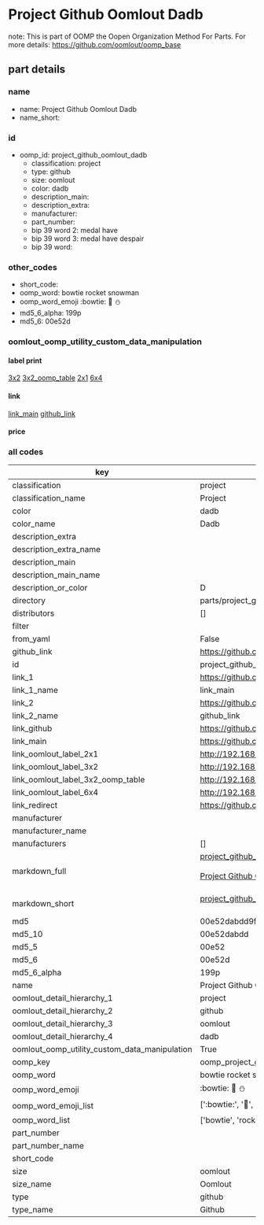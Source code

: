 # Project Github Oomlout Dadb  

note: This is part of OOMP the Oopen Organization Method For Parts. For more details: https://github.com/oomlout/oomp_base

##  part details





### name
* name: Project Github Oomlout Dadb
* name_short: 
### id
* oomp_id: project_github_oomlout_dadb
  * classification: project
  * type: github
  * size: oomlout
  * color: dadb
  * description_main: 
  * description_extra: 
  * manufacturer: 
  * part_number: 
  * bip 39 word 2: medal have
  * bip 39 word 3: medal have despair
  * bip 39 word: 

### other_codes
* short_code: 
* oomp_word: bowtie rocket snowman
* oomp_word_emoji :bowtie: :rocket: :snowman:
* md5_6_alpha: 199p
* md5_6: 00e52d






### oomlout_oomp_utility_custom_data_manipulation
#### label print
[3x2](http://192.168.1.245:1112/?label=oomp%20199p)
[3x2_oomp_table](http://192.168.1.107:1112/?label=oomp%20199p)
[2x1](http://192.168.1.242:1112/?label=oomp%20199p)
[6x4](http://192.168.1.55:1112/?label=oomp%20199p)    

#### link

[link_main](https://github.com/oomlout/oomlout_oomp_current_version_messy/tree/main/parts/project_github_oomlout_dadb) [github_link](https://github.com/oomlout/oomlout_oomp_part_src/tree/main/parts/project_github_oomlout_dadb)                             

#### price







### all codes 
| key | value |  
| --- | --- |  
| classification | project |  
| classification_name | Project |  
| color | dadb |  
| color_name | Dadb |  
| description_extra |  |  
| description_extra_name |  |  
| description_main |  |  
| description_main_name |  |  
| description_or_color | D  |  
| directory | parts/project_github_oomlout_dadb |  
| distributors | [] |  
| filter |  |  
| from_yaml | False |  
| github_link | https://github.com/oomlout/oomlout_oomp_part_src/tree/main/parts/project_github_oomlout_dadb |  
| id | project_github_oomlout_dadb |  
| link_1 | https://github.com/oomlout/oomlout_oomp_current_version_messy/tree/main/parts/project_github_oomlout_dadb |  
| link_1_name | link_main |  
| link_2 | https://github.com/oomlout/oomlout_oomp_part_src/tree/main/parts/project_github_oomlout_dadb |  
| link_2_name | github_link |  
| link_github | https://github.com/oomlout/DADB |  
| link_main | https://github.com/oomlout/oomlout_oomp_current_version_messy/tree/main/parts/project_github_oomlout_dadb |  
| link_oomlout_label_2x1 | http://192.168.1.242:1112/?label=oomp%20199p |  
| link_oomlout_label_3x2 | http://192.168.1.245:1112/?label=oomp%20199p |  
| link_oomlout_label_3x2_oomp_table | http://192.168.1.107:1112/?label=oomp%20199p |  
| link_oomlout_label_6x4 | http://192.168.1.55:1112/?label=oomp%20199p |  
| link_redirect | https://github.com/oomlout/DADB |  
| manufacturer |  |  
| manufacturer_name |  |  
| manufacturers | [] |  
| markdown_full | [project_github_oomlout_dadb](https://github.com/oomlout/oomlout_oomp_current_version_messy/tree/main/parts/project_github_oomlout_dadb)<br>[](https://github.com/oomlout/oomlout_oomp_current_version_messy/tree/main/parts/project_github_oomlout_dadb)<br>[Project Github Oomlout Dadb](https://github.com/oomlout/oomlout_oomp_current_version_messy/tree/main/parts/project_github_oomlout_dadb)<br><br> |  
| markdown_short | [project_github_oomlout_dadb](https://github.com/oomlout/oomlout_oomp_current_version_messy/tree/main/parts/project_github_oomlout_dadb)<br><br> |  
| md5 | 00e52dabdd9f3e0e251c0194781a6c52 |  
| md5_10 | 00e52dabdd |  
| md5_5 | 00e52 |  
| md5_6 | 00e52d |  
| md5_6_alpha | 199p |  
| name | Project Github Oomlout Dadb |  
| oomlout_detail_hierarchy_1 | project |  
| oomlout_detail_hierarchy_2 | github |  
| oomlout_detail_hierarchy_3 | oomlout |  
| oomlout_detail_hierarchy_4 | dadb |  
| oomlout_oomp_utility_custom_data_manipulation | True |  
| oomp_key | oomp_project_github_oomlout_dadb |  
| oomp_word | bowtie rocket snowman |  
| oomp_word_emoji | :bowtie: :rocket: :snowman: |  
| oomp_word_emoji_list | [':bowtie:', ':rocket:', ':snowman:'] |  
| oomp_word_list | ['bowtie', 'rocket', 'snowman'] |  
| part_number |  |  
| part_number_name |  |  
| short_code |  |  
| size | oomlout |  
| size_name | Oomlout |  
| type | github |  
| type_name | Github |  
